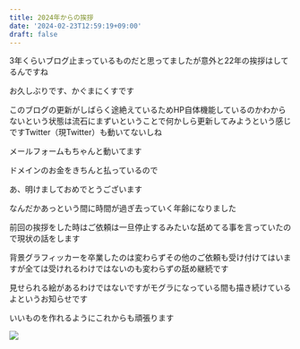 ```yaml
---
title: 2024年からの挨拶
date: '2024-02-23T12:59:19+09:00'
draft: false
---
```

3年くらいブログ止まっているものだと思ってましたが意外と22年の挨拶はしてるんですね

お久しぶりです、かぐまにくすです

このブログの更新がしばらく途絶えているためHP自体機能しているのかわからないという状態は流石にまずいということで何かしら更新してみようという感じですTwitter（現Twitter）も動いてないしね

メールフォームもちゃんと動いてます

ドメインのお金をきちんと払っているので

あ、明けましておめでとうございます

なんだかあっという間に時間が過ぎ去っていく年齢になりました

前回の挨拶をした時はご依頼は一旦停止するみたいな舐めてる事を言っていたので現状の話をします

背景グラフィッカーを卒業したのは変わらずその他のご依頼も受け付けてはいますが全ては受けれるわけではないのも変わらずの舐め継続です

見せられる絵があるわけではないですがモグラになっている間も描き続けているよというお知らせです

いいものを作れるようにこれからも頑張ります

![](/images/uploads/sunp0373.jpg)
